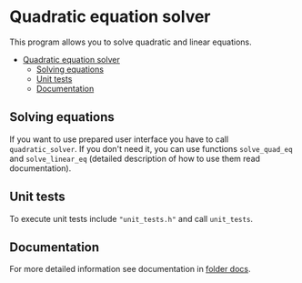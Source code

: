 # Quadratic equation solver

This program allows you to solve quadratic and linear equations. 

- [Quadratic equation solver](#quadratic-equation-solver)
  * [Solving equations](#solving-equations)
  * [Unit tests](#unit-tests)
  * [Documentation](#documentation)

## Solving equations

If you want to use prepared user interface you have to call `quadratic_solver`. If you don't need it, you can use functions `solve_quad_eq` and `solve_linear_eq` (detailed description of how to use them read documentation).

## Unit tests

To execute unit tests include `"unit_tests.h"` and call `unit_tests`. 

## Documentation

For more detailed information see documentation in [folder docs](https://github.com/vian96/quadratic_equation_c/tree/main/docs).
    
